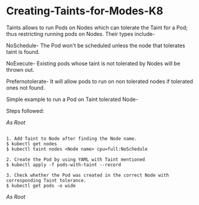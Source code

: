 # Creating-Taints-for-Modes-K8
Taints allows to run Pods on Nodes which can tolerate the Taint for a Pod; thus restricting running pods on Nodes. Their types include-

NoSchedule- The Pod won't be scheduled unless the node that tolerates taint is found.

NoExecute- Existing pods whose taint is not tolerated by Nodes will be thrown out.

Prefernotolerate- It will allow pods to run on non tolerated nodes if tolerated ones not found.

Simple example to run a Pod on Taint tolerated Node-

Steps followed:

*As Root*
```

1. Add Taint to Node after finding the Node name.
$ kubectl get nodes 
$ kubectl taint nodes <Node name> cpu=full:NoSchedule

2. Create the Pod by using YAML with Taint mentioned
$ kubectl apply -f pods-with-taint --record

3. Check whether the Pod was created in the correct Node with corresponding Taint tolerance.
$ kubectl get pods -o wide

```
*As Root*
